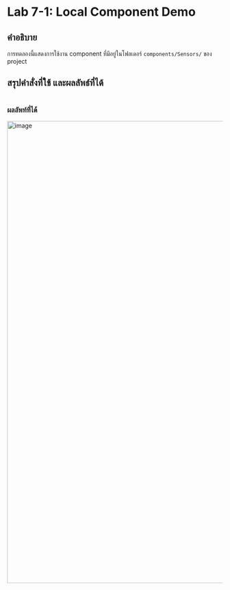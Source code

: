 # Lab 7-1: Local Component Demo

## คำอธิบาย
การทดลองนี้แสดงการใช้งาน component ที่มีอยู่ในโฟลเดอร์ `components/Sensors/` ของ project


## สรุปคำสั่งที่ใช้ และผลลัพธ์ที่ได้

```c

```

### ผลลัพท์ที่ได้
<img width="1919" height="1079" alt="image" src="https://github.com/user-attachments/assets/8db584e8-c2cb-48f7-a901-30ab913cbb2a" />
